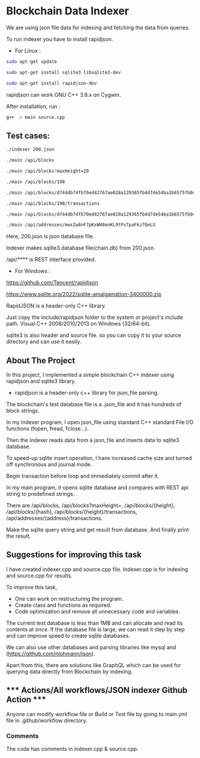 # Blockchain Data Indexer

We are using json file data for indexing and fetching the data from queries.


To run indexer you have to install rapidjson.

- For Linux :
```bash
sudo apt-get update

sudo apt-get install sqlite3 libsqlite3-dev

sudo apt-get install rapidjson-dev
```

rapidjson can work GNU C++ 3.8.x on Cygwin.

After installation, run :

```bash
g++ -o main source.cpp
```
## Test cases:

```bash
./indexer 200.json

./main /api/blocks

./main /api/blocks?maxHeight=20

./main /api/blocks/198

./main /api/blocks/d744db74fb70ed42767ae028a129365fb4d7de54ba1b6575fb047490554f8a7b

./main /api/blocks/198/transactions

./main /api/blocks/d744db74fb70ed42767ae028a129365fb4d7de54ba1b6575fb047490554f8a7b/transactions

./main /api/addresses/mwsZw8nF7pKxWH8eoKL9tPxTpaFkz7QeLU
```

Here, 200.json is json database file.

Indexer makes sqlite3 database file(chain.db) from 200.json.

/api/**** is REST interface provided.


- For Windows :

https://github.com/Tencent/rapidjson

https://www.sqlite.org/2022/sqlite-amalgamation-3400000.zip

RapidJSON is a header-only C++ library.

Just copy the include/rapidjson folder to the system or project's include path. Visual C++ 2008/2010/2013 on Windows (32/64-bit).

sqlite3 is also header and source file. so you can copy it to your source directory and can use it easily.


## About The Project

In this project, I implemented a simple blockchain C++ indexer using rapidjson and sqlite3 library. 

- rapidjson is a header-only c++ library for json_file parsing.
 
The blockchain's test database file is a .json_file and it has hundreds of block strings. 

In my indexer program, I open json_file using standard C++ standard File I/O functions (fopen, fread, fclose...).

Then the indexer reads data from a json_file and inserts data to sqlite3 database. 

To speed-up sqlite insert operation, I have increased cache size and turned off synchronous and journal mode. 

Begin transaction before loop and immediately commit after it. 

In my main program, it opens sqlite database and compares with REST api string to predefined strings. 

There are 
/api/blocks, /api/blocks?maxHeight=, /api/blocks/{height}, /api/blocks/{hash}, /api/blocks/{height}/transactions, /api/addresses/{address}/transactions.  

Make the sqlite query string and get result from database. 
And finally print the result.

## Suggestions for improving this task

I have created indexer.cpp and source.cpp file. Indexer.cpp is for indexing and source.cpp for results.

To improve this task,
- One can work on restructuring the program.
- Create class and functions as required.
- Code optimization and remove all unnecessary code and variables.

The current test database is less than 1MB and can allocate and read its contents at once. 
If the database file is large, we can read it step by step and can improve speed to create sqlite databases. 

We can also use other databases and parsing libraries like mysql and (https://github.com/nlohmann/json).

Apart from this, there are solutions like GraphQL which can be used for querying data directly from Blockchain by indexing.


## *** Actions/All workflows/JSON indexer Github Action ***

Anyone can modify workflow file or Build or Test file by going to main.yml file in .github/workflow directory.

### Comments


The code has comments in indexer.cpp & source.cpp.


